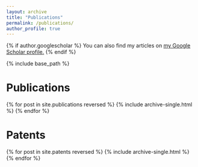 ```yaml
---
layout: archive
title: "Publications"
permalink: /publications/
author_profile: true
---
```



{% if author.googlescholar %}
  You can also find my articles on <u><a href="{{author.googlescholar}}">my Google Scholar profile</a>.</u>
{% endif %}

{% include base_path %}

# Publications

{% for post in site.publications reversed %}
  {% include archive-single.html %}
{% endfor %}


# Patents

{% for post in site.patents reversed %}
  {% include archive-single.html %}
{% endfor %}
